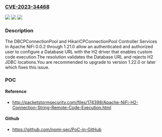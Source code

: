 ### [CVE-2023-34468](https://cve.mitre.org/cgi-bin/cvename.cgi?name=CVE-2023-34468)
![](https://img.shields.io/static/v1?label=Product&message=Apache%20NiFi&color=blue)
![](https://img.shields.io/static/v1?label=Version&message=0.0.2%3C%3D%201.21.0%20&color=brighgreen)
![](https://img.shields.io/static/v1?label=Vulnerability&message=CWE-94%20Improper%20Control%20of%20Generation%20of%20Code%20('Code%20Injection')&color=brighgreen)

### Description

The DBCPConnectionPool and HikariCPConnectionPool Controller Services in Apache NiFi 0.0.2 through 1.21.0 allow an authenticated and authorized user to configure a Database URL with the H2 driver that enables custom code execution.The resolution validates the Database URL and rejects H2 JDBC locations.You are recommended to upgrade to version 1.22.0 or later which fixes this issue.

### POC

#### Reference
- http://packetstormsecurity.com/files/174398/Apache-NiFi-H2-Connection-String-Remote-Code-Execution.html

#### Github
- https://github.com/nomi-sec/PoC-in-GitHub

